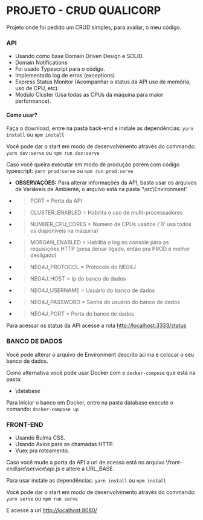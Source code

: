 # PROJETO - CRUD QUALICORP

Projeto onde foi pedido um CRUD simples, para avaliar, o meu código.

### API

* Usando como base Domain Driven Design e SOLID.
* Domain Notifications
* Foi usado Typescript para o código.
* Implementado log de erros (exceptions)
* Express Status Monitor (Acompanhar o status da API uso de memória, uso de CPU, etc).
* Modulo Cluster (Usa todas as CPUs da máquina para maior performance).
  
#### Como usar? 

Faça o download, entre na pasta back-end e instale as dependências:
`yarn install` ou `npm install`

Você pode dar o start em modo de desenvolvimento através do commando:
`yarn dev:serve` ou `npm run dev:serve`

Caso você queira executar em modo de produção porém com código typescript:
`yarn prod:serve` ou `npm run prod:serve`

* **OBSERVAÇÕES:**
Para alterar informações da API, basta usar os arquivos de Variáveis de Ambiente, o arquivo está na pasta '\src\Environment'

* > PORT = Porta da API
* > CLUSTER_ENABLED = Habilita o uso de multi-processadores
* > NUMBER_CPU_CORES = Numero de CPUs usados ('0' usa todos os disponíveis na máquina)
* > MORGAN_ENABLED = Habilita o log no console para as requisições HTTP (pesa deixar ligado, então pra PROD é melhor desligado)
* > NEO4J_PROTOCOL = Protocolo do NE04J
* > NEO4J_HOST = Ip do banco de dados
* > NEO4J_USERNAME = Usuário do banco de dados
* > NEO4J_PASSWORD = Senha do usuário do banco de dados
* > NEO4J_PORT = Porta do banco de dados

Para acessar os status da API acesse a rota [http://localhost:3333/status](http://localhost:3333/status)

### BANCO DE DADOS

Você pode alterar o arquivo de Environment descrito acima e colocar o seu banco de dados.

Como alternativa você pode usar Docker com o `docker-compose` que está na pasta:

- \database

Para iniciar o banco em Docker, entre na pasta database execute o comando:
`docker-compose up`

### FRONT-END

* Usando Bulma CSS.
* Usando Axios para as chamadas HTTP.
* Vuex pra roteamento.

Caso você mude a porta da API a url de acesso está no arquivo \front-end\src\service\api.js
e altere a URL_BASE.

Para usar instale as dependências:
`yarn install` ou `npm install`

Você pode dar o start em modo de desenvolvimento através do commando:
`yarn serve` ou `npm run serve`

E acesse a url [http://localhost:8080/](http://localhost:8080/)
